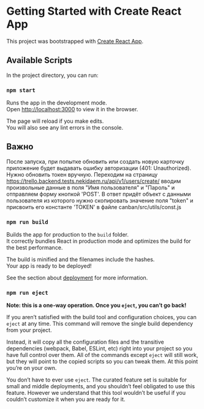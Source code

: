 # Getting Started with Create React App

This project was bootstrapped with [Create React App](https://github.com/facebook/create-react-app).

## Available Scripts

In the project directory, you can run:

### `npm start`

Runs the app in the development mode.\
Open [http://localhost:3000](http://localhost:3000) to view it in the browser.

The page will reload if you make edits.\
You will also see any lint errors in the console.

## Важно
После запуска, при попытке обновить или создать новую карточку приложение будет выдавать ошибку авторизации (401: Unauthorized). Нужно обновить токен вручную.
Переходим на страницу https://trello.backend.tests.nekidaem.ru/api/v1/users/create/ вводим произвольные данные в поля "Имя пользователя" и "Пароль" и отправляем форму кнопкой 'POST'. В ответ придёт объект с данными пользователя из которого нужно скопировать значение поля "token" и присвоить его константе 'TOKEN' в файле canban/src/utils/const.js

### `npm run build`

Builds the app for production to the `build` folder.\
It correctly bundles React in production mode and optimizes the build for the best performance.

The build is minified and the filenames include the hashes.\
Your app is ready to be deployed!

See the section about [deployment](https://facebook.github.io/create-react-app/docs/deployment) for more information.

### `npm run eject`

**Note: this is a one-way operation. Once you `eject`, you can’t go back!**

If you aren’t satisfied with the build tool and configuration choices, you can `eject` at any time. This command will remove the single build dependency from your project.

Instead, it will copy all the configuration files and the transitive dependencies (webpack, Babel, ESLint, etc) right into your project so you have full control over them. All of the commands except `eject` will still work, but they will point to the copied scripts so you can tweak them. At this point you’re on your own.

You don’t have to ever use `eject`. The curated feature set is suitable for small and middle deployments, and you shouldn’t feel obligated to use this feature. However we understand that this tool wouldn’t be useful if you couldn’t customize it when you are ready for it.
